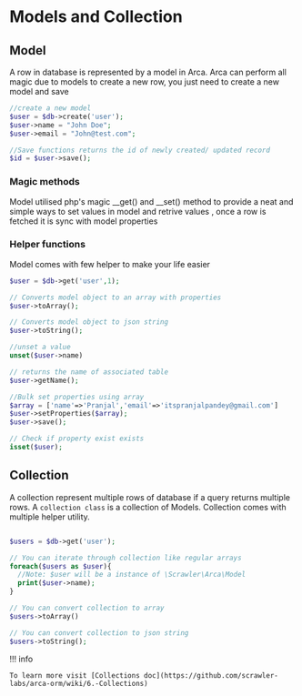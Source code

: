 # Models and Collection

## Model

A row in database is represented by a model in Arca. Arca can perform all magic due to models to create a new row, you just need to create a new model and save 

```php
//create a new model 
$user = $db->create('user');
$user->name = "John Doe";
$user->email = "John@test.com";

//Save functions returns the id of newly created/ updated record
$id = $user->save();

```

### Magic methods
Model utilised php's magic __get() and __set() method to provide a neat and simple ways to set values in model and retrive values , once a row is fetched it is sync with model properties

### Helper functions
Model comes with few helper to make your life easier

```php
$user = $db->get('user',1);

// Converts model object to an array with properties
$user->toArray();

// Converts model object to json string
$user->toString();

//unset a value
unset($user->name)

// returns the name of associated table
$user->getName();

//Bulk set properties using array
$array = ['name'=>'Pranjal','email'=>'itspranjalpandey@gmail.com']
$user->setProperties($array);
$user->save();

// Check if property exist exists
isset($user);

```

## Collection
A collection represent multiple rows of database if a query returns multiple rows. A `collection class` is a collection of Models. Collection comes with multiple helper utility. 

```php

$users = $db->get('user');

// You can iterate through collection like regular arrays
foreach($users as $user){
  //Note: $user will be a instance of \Scrawler\Arca\Model
  print($user->name);
}

// You can convert collection to array 
$users->toArray()

// You can convert collection to json string 
$users->toString();
```
!!! info 

    To learn more visit [Collections doc](https://github.com/scrawler-labs/arca-orm/wiki/6.-Collections)

